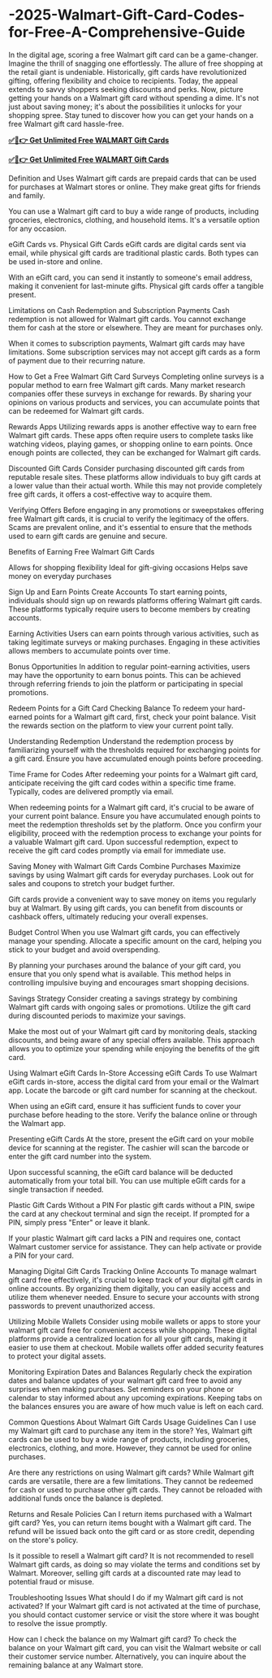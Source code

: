 # -2025-Walmart-Gift-Card-Codes-for-Free-A-Comprehensive-Guide
In the digital age, scoring a free Walmart gift card can be a game-changer. Imagine the thrill of snagging one effortlessly. The allure of free shopping at the retail giant is undeniable. Historically, gift cards have revolutionized gifting, offering flexibility and choice to recipients. Today, the appeal extends to savvy shoppers seeking discounts and perks. Now, picture getting your hands on a Walmart gift card without spending a dime. It's not just about saving money; it's about the possibilities it unlocks for your shopping spree. Stay tuned to discover how you can get your hands on a free Walmart gift card hassle-free.

**[✅🔴👉 Get Unlimited Free WALMART Gift Cards](https://usa.offerznz.com/walmart%20gift%20card/)**


**[✅🔴👉 Get Unlimited Free WALMART Gift Cards](https://usa.offerznz.com/walmart%20gift%20card/)**


Definition and Uses
Walmart gift cards are prepaid cards that can be used for purchases at Walmart stores or online. They make great gifts for friends and family.

You can use a Walmart gift card to buy a wide range of products, including groceries, electronics, clothing, and household items. It's a versatile option for any occasion.

eGift Cards vs. Physical Gift Cards
eGift cards are digital cards sent via email, while physical gift cards are traditional plastic cards. Both types can be used in-store and online.

With an eGift card, you can send it instantly to someone's email address, making it convenient for last-minute gifts. Physical gift cards offer a tangible present.

Limitations on Cash Redemption and Subscription Payments
Cash redemption is not allowed for Walmart gift cards. You cannot exchange them for cash at the store or elsewhere. They are meant for purchases only.

When it comes to subscription payments, Walmart gift cards may have limitations. Some subscription services may not accept gift cards as a form of payment due to their recurring nature.

How to Get a Free Walmart Gift Card
Surveys
Completing online surveys is a popular method to earn free Walmart gift cards. Many market research companies offer these surveys in exchange for rewards. By sharing your opinions on various products and services, you can accumulate points that can be redeemed for Walmart gift cards.

Rewards Apps
Utilizing rewards apps is another effective way to earn free Walmart gift cards. These apps often require users to complete tasks like watching videos, playing games, or shopping online to earn points. Once enough points are collected, they can be exchanged for Walmart gift cards.

Discounted Gift Cards
Consider purchasing discounted gift cards from reputable resale sites. These platforms allow individuals to buy gift cards at a lower value than their actual worth. While this may not provide completely free gift cards, it offers a cost-effective way to acquire them.

Verifying Offers
Before engaging in any promotions or sweepstakes offering free Walmart gift cards, it is crucial to verify the legitimacy of the offers. Scams are prevalent online, and it's essential to ensure that the methods used to earn gift cards are genuine and secure.

Benefits of Earning Free Walmart Gift Cards



Allows for shopping flexibility
Ideal for gift-giving occasions
Helps save money on everyday purchases


Sign Up and Earn Points
Create Accounts
To start earning points, individuals should sign up on rewards platforms offering Walmart gift cards. These platforms typically require users to become members by creating accounts.

Earning Activities
Users can earn points through various activities, such as taking legitimate surveys or making purchases. Engaging in these activities allows members to accumulate points over time.

Bonus Opportunities
In addition to regular point-earning activities, users may have the opportunity to earn bonus points. This can be achieved through referring friends to join the platform or participating in special promotions.

Redeem Points for a Gift Card
Checking Balance
To redeem your hard-earned points for a Walmart gift card, first, check your point balance. Visit the rewards section on the platform to view your current point tally.

Understanding Redemption
Understand the redemption process by familiarizing yourself with the thresholds required for exchanging points for a gift card. Ensure you have accumulated enough points before proceeding.

Time Frame for Codes
After redeeming your points for a Walmart gift card, anticipate receiving the gift card codes within a specific time frame. Typically, codes are delivered promptly via email.

When redeeming points for a Walmart gift card, it's crucial to be aware of your current point balance. Ensure you have accumulated enough points to meet the redemption thresholds set by the platform. Once you confirm your eligibility, proceed with the redemption process to exchange your points for a valuable Walmart gift card. Upon successful redemption, expect to receive the gift card codes promptly via email for immediate use.

Saving Money with Walmart Gift Cards
Combine Purchases
Maximize savings by using Walmart gift cards for everyday purchases. Look out for sales and coupons to stretch your budget further.

Gift cards provide a convenient way to save money on items you regularly buy at Walmart. By using gift cards, you can benefit from discounts or cashback offers, ultimately reducing your overall expenses.

Budget Control
When you use Walmart gift cards, you can effectively manage your spending. Allocate a specific amount on the card, helping you stick to your budget and avoid overspending.

By planning your purchases around the balance of your gift card, you ensure that you only spend what is available. This method helps in controlling impulsive buying and encourages smart shopping decisions.

Savings Strategy
Consider creating a savings strategy by combining Walmart gift cards with ongoing sales or promotions. Utilize the gift card during discounted periods to maximize your savings.

Make the most out of your Walmart gift card by monitoring deals, stacking discounts, and being aware of any special offers available. This approach allows you to optimize your spending while enjoying the benefits of the gift card.

Using Walmart eGift Cards In-Store
Accessing eGift Cards
To use Walmart eGift cards in-store, access the digital card from your email or the Walmart app. Locate the barcode or gift card number for scanning at the checkout.

When using an eGift card, ensure it has sufficient funds to cover your purchase before heading to the store. Verify the balance online or through the Walmart app.

Presenting eGift Cards
At the store, present the eGift card on your mobile device for scanning at the register. The cashier will scan the barcode or enter the gift card number into the system.

Upon successful scanning, the eGift card balance will be deducted automatically from your total bill. You can use multiple eGift cards for a single transaction if needed.

Plastic Gift Cards Without a PIN
For plastic gift cards without a PIN, swipe the card at any checkout terminal and sign the receipt. If prompted for a PIN, simply press "Enter" or leave it blank.

If your plastic Walmart gift card lacks a PIN and requires one, contact Walmart customer service for assistance. They can help activate or provide a PIN for your card.

Managing Digital Gift Cards
Tracking Online Accounts
To manage walmart gift card free effectively, it's crucial to keep track of your digital gift cards in online accounts. By organizing them digitally, you can easily access and utilize them whenever needed. Ensure to secure your accounts with strong passwords to prevent unauthorized access.

Utilizing Mobile Wallets
Consider using mobile wallets or apps to store your walmart gift card free for convenient access while shopping. These digital platforms provide a centralized location for all your gift cards, making it easier to use them at checkout. Mobile wallets offer added security features to protect your digital assets.

Monitoring Expiration Dates and Balances
Regularly check the expiration dates and balance updates of your walmart gift card free to avoid any surprises when making purchases. Set reminders on your phone or calendar to stay informed about any upcoming expirations. Keeping tabs on the balances ensures you are aware of how much value is left on each card.

Common Questions About Walmart Gift Cards
Usage Guidelines
Can I use my Walmart gift card to purchase any item in the store? Yes, Walmart gift cards can be used to buy a wide range of products, including groceries, electronics, clothing, and more. However, they cannot be used for online purchases.

Are there any restrictions on using Walmart gift cards? While Walmart gift cards are versatile, there are a few limitations. They cannot be redeemed for cash or used to purchase other gift cards. They cannot be reloaded with additional funds once the balance is depleted.

Returns and Resale Policies
Can I return items purchased with a Walmart gift card? Yes, you can return items bought with a Walmart gift card. The refund will be issued back onto the gift card or as store credit, depending on the store's policy.

Is it possible to resell a Walmart gift card? It is not recommended to resell Walmart gift cards, as doing so may violate the terms and conditions set by Walmart. Moreover, selling gift cards at a discounted rate may lead to potential fraud or misuse.

Troubleshooting Issues
What should I do if my Walmart gift card is not activated? If your Walmart gift card is not activated at the time of purchase, you should contact customer service or visit the store where it was bought to resolve the issue promptly.

How can I check the balance on my Walmart gift card? To check the balance on your Walmart gift card, you can visit the Walmart website or call their customer service number. Alternatively, you can inquire about the remaining balance at any Walmart store.
